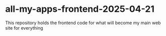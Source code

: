 # all-my-apps-frontend-2025-04-21
This repository holds the frontend code for what will become my main web site for everything
